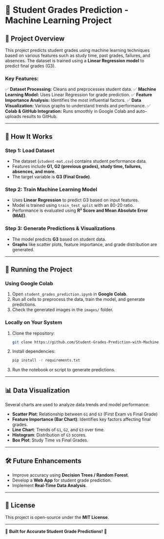 # 🚀 Student Grades Prediction - Machine Learning Project

## 📌 Project Overview
This project predicts student grades using machine learning techniques based on various features such as study time, past grades, failures, and absences. The dataset is trained using a **Linear Regression model** to predict final grades (G3).

### **Key Features:**
✅ **Dataset Processing:** Cleans and preprocesses student data.
✅ **Machine Learning Model:** Uses Linear Regression for grade prediction.
✅ **Feature Importance Analysis:** Identifies the most influential factors.
✅ **Data Visualization:** Various graphs to understand trends and performance.
✅ **Colab & GitHub Integration:** Runs smoothly in Google Colab and auto-uploads results to GitHub.

---


## 🔧 How It Works
### **Step 1: Load Dataset**
- The dataset (`student-mat.csv`) contains student performance data.
- Features include **G1, G2 (previous grades), study time, failures, absences, and more**.
- The target variable is **G3 (Final Grade)**.

### **Step 2: Train Machine Learning Model**
- Uses **Linear Regression** to predict G3 based on input features.
- Model is trained using `train_test_split` with an 80-20 ratio.
- Performance is evaluated using **R² Score and Mean Absolute Error (MAE)**.

### **Step 3: Generate Predictions & Visualizations**
- The model predicts **G3** based on student data.
- **Graphs** like scatter plots, feature importance, and grade distribution are generated.

---

## 🚀 Running the Project
### **Using Google Colab**
1. Open `student_grades_prediction.ipynb` in **Google Colab**.
2. Run all cells to preprocess the data, train the model, and generate predictions.
3. Check the generated images in the `images/` folder.

### **Locally on Your System**
1. Clone the repository:
   ```sh
   git clone https://github.com/Student-Grades-Prediction-with-Machine-LearningE/Student-Grades-Prediction.git
   ```
2. Install dependencies:
   ```sh
   pip install -r requirements.txt
   ```
3. Run the notebook or script to generate predictions.

---

## 📊 Data Visualization
Several charts are used to analyze data trends and model performance:
- **Scatter Plot**: Relationship between `G1` and `G3` (First Exam vs Final Grade)
- **Feature Importance (Bar Chart)**: Identifies key factors affecting final grades.
- **Line Chart**: Trends of `G1`, `G2`, and `G3` over time.
- **Histogram**: Distribution of `G3` scores.
- **Box Plot**: Study Time vs Final Grades.

---

## 🛠️ Future Enhancements
- Improve accuracy using **Decision Trees / Random Forest**.
- Develop a **Web App** for student grade prediction.
- Implement **Real-Time Data Analysis**.

---

## 📜 License
This project is open-source under the **MIT License**.

---

🚀 **Built for Accurate Student Grade Predictions!** 🎯

